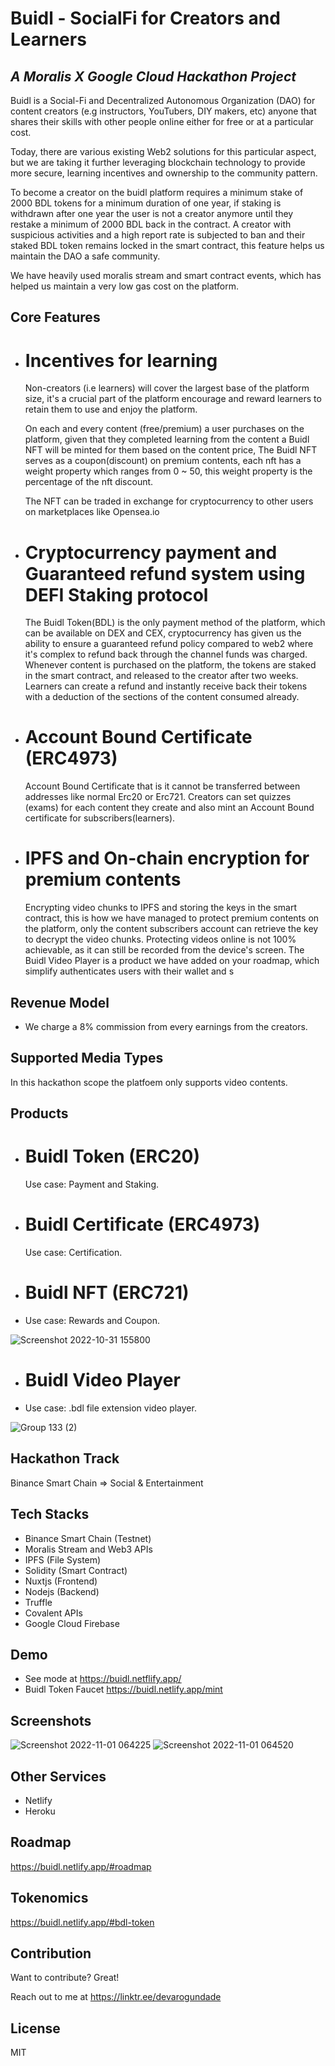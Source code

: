 # Buidl - SocialFi for Creators and Learners
## _A Moralis X Google Cloud Hackathon Project_

Buidl is a Social-Fi and Decentralized Autonomous Organization (DAO) for content creators (e.g instructors, YouTubers, DIY makers, etc) anyone that shares their skills with other people online either for free or at a particular cost.

Today, there are various existing Web2 solutions for this particular aspect, but we are taking it further leveraging blockchain technology to provide more secure, learning incentives and ownership to the community pattern.

To become a creator on the buidl platform requires a minimum stake of 2000 BDL tokens for a minimum duration of one year, if staking is withdrawn after one year the user is not a creator anymore until they restake a minimum of 2000 BDL back in the contract.
A creator with suspicious activities and a high report rate is subjected to ban and their staked BDL token remains locked in the smart contract, this feature helps us maintain the DAO a safe community.

We have heavily used moralis stream and smart contract events, which has helped us maintain a very low gas cost on the platform.

## Core Features
- # Incentives for learning
    Non-creators (i.e learners) will cover the largest base of the platform size, it's a crucial part of the platform encourage and reward learners to retain them to use and enjoy the platform. 
   
    On each and every content (free/premium) a user purchases on the platform, given that they completed learning from the content a Buidl NFT will be minted for them based on the content price, The Buidl NFT serves as a coupon(discount) on premium contents, each nft has a weight property which ranges from 0 ~ 50, this weight property is the percentage of the nft discount.
    
    The NFT can be traded in exchange for cryptocurrency to other users on marketplaces like Opensea.io
    
- # Cryptocurrency payment and Guaranteed refund system using DEFI Staking protocol
    The Buidl Token(BDL) is the only payment method of the platform, which can be available on DEX and CEX, cryptocurrency has given us the ability to ensure a guaranteed refund policy compared to web2 where it's complex to refund back through the channel funds was charged.
    Whenever content is purchased on the platform, the tokens are staked in the smart contract, and released to the creator after two weeks. Learners can create a  refund and instantly receive back their tokens with a deduction of the sections of the content consumed already.

- # Account Bound Certificate (ERC4973)
    Account Bound Certificate that is it cannot be transferred between addresses like normal Erc20 or Erc721. Creators can set quizzes (exams) for each content they create and also mint an Account Bound certificate for subscribers(learners).

- # IPFS and On-chain encryption for premium contents
    Encrypting video chunks to IPFS and storing the keys in the smart contract, this is how we have managed to protect premium contents on the platform, only the content subscribers account can retrieve the key to decrypt the video chunks.
    Protecting videos online is not 100% achievable, as it can still be recorded from the device's screen.
    The Buidl Video Player is a product we have added on your roadmap, which simplify authenticates users with their wallet and s

## Revenue Model
- We charge a 8% commission from every earnings from the creators.

## Supported Media Types
  In this hackathon scope the platfoem only supports video contents.

## Products
- # Buidl Token (ERC20)

  Use case: Payment and Staking.
  
- # Buidl Certificate (ERC4973)

  Use case: Certification.
     
- # Buidl NFT (ERC721)
- Use case: Rewards and Coupon.

![Screenshot 2022-10-31 155800](https://user-images.githubusercontent.com/81397790/199039025-80a5e274-222c-4a10-90f0-0b655973033a.png)
  
- # Buidl Video Player
- Use case: .bdl file extension video player.

![Group 133 (2)](https://user-images.githubusercontent.com/81397790/199038576-06daf10b-f865-44c6-84c2-b64c8a160c0f.png)

## Hackathon Track
  Binance Smart Chain => Social & Entertainment

## Tech Stacks

- Binance Smart Chain (Testnet)
- Moralis Stream and Web3 APIs
- IPFS (File System)
- Solidity (Smart Contract)
- Nuxtjs (Frontend)
- Nodejs (Backend)
- Truffle
- Covalent APIs
- Google Cloud Firebase

## Demo

- See mode at https://buidl.netflify.app/
- Buidl Token Faucet https://buidl.netlify.app/mint

## Screenshots
![Screenshot 2022-11-01 064225](https://user-images.githubusercontent.com/81397790/199166950-fc271011-4f1b-4228-a68e-5662bdd3e5e7.png)
![Screenshot 2022-11-01 064520](https://user-images.githubusercontent.com/81397790/199167156-b1843670-e5a9-4c3e-a3a2-623ad833c2c5.png)

## Other Services
- Netlify
- Heroku

## Roadmap
   https://buidl.netlify.app/#roadmap

## Tokenomics
   https://buidl.netlify.app/#bdl-token

## Contribution

Want to contribute? Great!

Reach out to me at https://linktr.ee/devarogundade

## License

MIT
